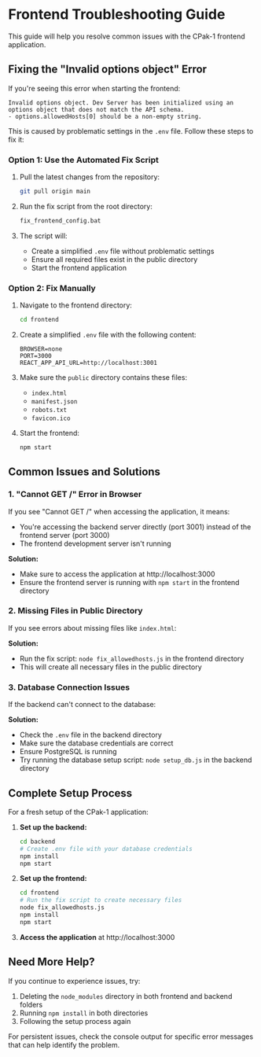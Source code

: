 # Frontend Troubleshooting Guide

This guide will help you resolve common issues with the CPak-1 frontend application.

## Fixing the "Invalid options object" Error

If you're seeing this error when starting the frontend:

```
Invalid options object. Dev Server has been initialized using an options object that does not match the API schema.
- options.allowedHosts[0] should be a non-empty string.
```

This is caused by problematic settings in the `.env` file. Follow these steps to fix it:

### Option 1: Use the Automated Fix Script

1. Pull the latest changes from the repository:
   ```bash
   git pull origin main
   ```

2. Run the fix script from the root directory:
   ```bash
   fix_frontend_config.bat
   ```

3. The script will:
   - Create a simplified `.env` file without problematic settings
   - Ensure all required files exist in the public directory
   - Start the frontend application

### Option 2: Fix Manually

1. Navigate to the frontend directory:
   ```bash
   cd frontend
   ```

2. Create a simplified `.env` file with the following content:
   ```
   BROWSER=none
   PORT=3000
   REACT_APP_API_URL=http://localhost:3001
   ```

3. Make sure the `public` directory contains these files:
   - `index.html`
   - `manifest.json`
   - `robots.txt`
   - `favicon.ico`

4. Start the frontend:
   ```bash
   npm start
   ```

## Common Issues and Solutions

### 1. "Cannot GET /" Error in Browser

If you see "Cannot GET /" when accessing the application, it means:

- You're accessing the backend server directly (port 3001) instead of the frontend server (port 3000)
- The frontend development server isn't running

**Solution:**
- Make sure to access the application at http://localhost:3000
- Ensure the frontend server is running with `npm start` in the frontend directory

### 2. Missing Files in Public Directory

If you see errors about missing files like `index.html`:

**Solution:**
- Run the fix script: `node fix_allowedhosts.js` in the frontend directory
- This will create all necessary files in the public directory

### 3. Database Connection Issues

If the backend can't connect to the database:

**Solution:**
- Check the `.env` file in the backend directory
- Make sure the database credentials are correct
- Ensure PostgreSQL is running
- Try running the database setup script: `node setup_db.js` in the backend directory

## Complete Setup Process

For a fresh setup of the CPak-1 application:

1. **Set up the backend:**
   ```bash
   cd backend
   # Create .env file with your database credentials
   npm install
   npm start
   ```

2. **Set up the frontend:**
   ```bash
   cd frontend
   # Run the fix script to create necessary files
   node fix_allowedhosts.js
   npm install
   npm start
   ```

3. **Access the application** at http://localhost:3000

## Need More Help?

If you continue to experience issues, try:

1. Deleting the `node_modules` directory in both frontend and backend folders
2. Running `npm install` in both directories
3. Following the setup process again

For persistent issues, check the console output for specific error messages that can help identify the problem.